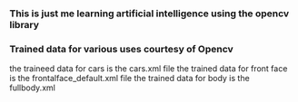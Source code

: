 <h3>This is just me learning artificial intelligence using the opencv library</h3>

<h3>Trained data for various uses courtesy of Opencv</h3>

the traineed data for cars is the cars.xml file 
the trained data for front face is the frontalface_default.xml file
the trained data for body is the fullbody.xml